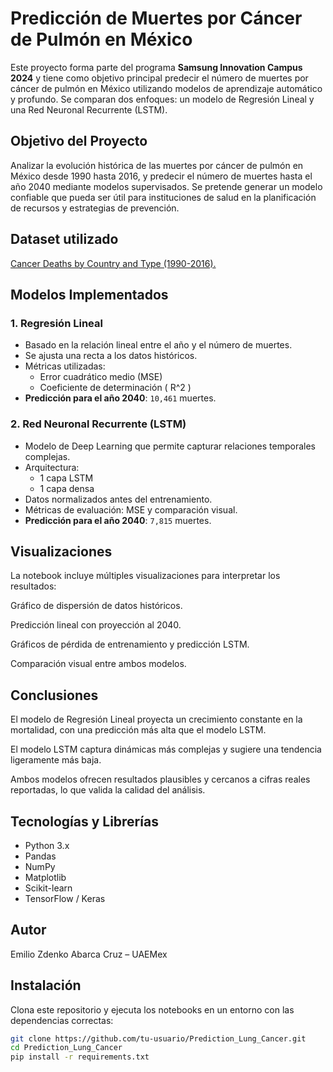 # Predicción de Muertes por Cáncer de Pulmón en México

Este proyecto forma parte del programa **Samsung Innovation Campus 2024** y tiene como objetivo principal predecir el número de muertes por cáncer de pulmón en México utilizando modelos de aprendizaje automático y profundo. Se comparan dos enfoques: un modelo de Regresión Lineal y una Red Neuronal Recurrente (LSTM).

## Objetivo del Proyecto

Analizar la evolución histórica de las muertes por cáncer de pulmón en México desde 1990 hasta 2016, y predecir el número de muertes hasta el año 2040 mediante modelos supervisados. Se pretende generar un modelo confiable que pueda ser útil para instituciones de salud en la planificación de recursos y estrategias de prevención.

## Dataset utilizado

[Cancer Deaths by Country and Type (1990-2016).](https://www.kaggle.com/datasets/antimoni/cancer-deaths-by-country-and-type-1990-2016)

## Modelos Implementados

### 1. Regresión Lineal

- Basado en la relación lineal entre el año y el número de muertes.
- Se ajusta una recta a los datos históricos.
- Métricas utilizadas:
  - Error cuadrático medio (MSE)
  - Coeficiente de determinación \( R^2 \)
- **Predicción para el año 2040**: `10,461` muertes.

### 2. Red Neuronal Recurrente (LSTM)

- Modelo de Deep Learning que permite capturar relaciones temporales complejas.
- Arquitectura:
  - 1 capa LSTM
  - 1 capa densa
- Datos normalizados antes del entrenamiento.
- Métricas de evaluación: MSE y comparación visual.
- **Predicción para el año 2040**: `7,815` muertes.

## Visualizaciones
La notebook incluye múltiples visualizaciones para interpretar los resultados:

Gráfico de dispersión de datos históricos.

Predicción lineal con proyección al 2040.

Gráficos de pérdida de entrenamiento y predicción LSTM.

Comparación visual entre ambos modelos.

## Conclusiones
El modelo de Regresión Lineal proyecta un crecimiento constante en la mortalidad, con una predicción más alta que el modelo LSTM.

El modelo LSTM captura dinámicas más complejas y sugiere una tendencia ligeramente más baja.

Ambos modelos ofrecen resultados plausibles y cercanos a cifras reales reportadas, lo que valida la calidad del análisis.

## Tecnologías y Librerías

- Python 3.x
- Pandas
- NumPy
- Matplotlib
- Scikit-learn
- TensorFlow / Keras

## Autor
Emilio Zdenko Abarca Cruz – UAEMex

## Instalación

Clona este repositorio y ejecuta los notebooks en un entorno con las dependencias correctas:

```bash
git clone https://github.com/tu-usuario/Prediction_Lung_Cancer.git
cd Prediction_Lung_Cancer
pip install -r requirements.txt
